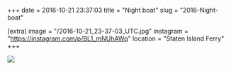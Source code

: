 +++
date = 2016-10-21 23:37:03
title = "Night boat"
slug = "2016-Night-boat"

[extra]
image = "/2016-10-21_23-37-03_UTC.jpg"
instagram = "https://instagram.com/p/BL1_mNUhAWq"
location = "Staten Island Ferry"
+++

<img src="/2016-10-21_23-37-03_UTC.jpg" />

